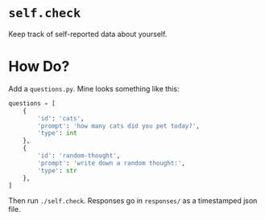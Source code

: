 # `self.check`

Keep track of self-reported data about yourself.

# How Do?

Add a `questions.py`. Mine looks something like this:

```python
questions = [
    {
        'id': 'cats',
        'prompt': 'how many cats did you pet today?',
        'type': int
    },
    {
        'id': 'random-thought',
        'prompt': 'write down a random thought:',
        'type': str
    },
]
```

Then run `./self.check`. Responses go in `responses/` as a timestamped json
file.
